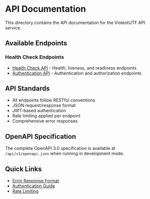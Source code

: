# API Documentation

This directory contains the API documentation for the ViolentUTF API service.

## Available Endpoints

### Health Check Endpoints

- [Health Check API](./health-endpoints.md) - Health, liveness, and readiness endpoints
- [Authentication API](./auth-endpoints.md) - Authentication and authorization endpoints

## API Standards

- All endpoints follow RESTful conventions
- JSON request/response format
- JWT-based authentication
- Rate limiting applied per endpoint
- Comprehensive error responses

## OpenAPI Specification

The complete OpenAPI 3.0 specification is available at `/api/v1/openapi.json` when running in development mode.

## Quick Links

- [Error Response Format](./error-responses.md)
- [Authentication Guide](./authentication.md)
- [Rate Limiting](./rate-limiting.md)
